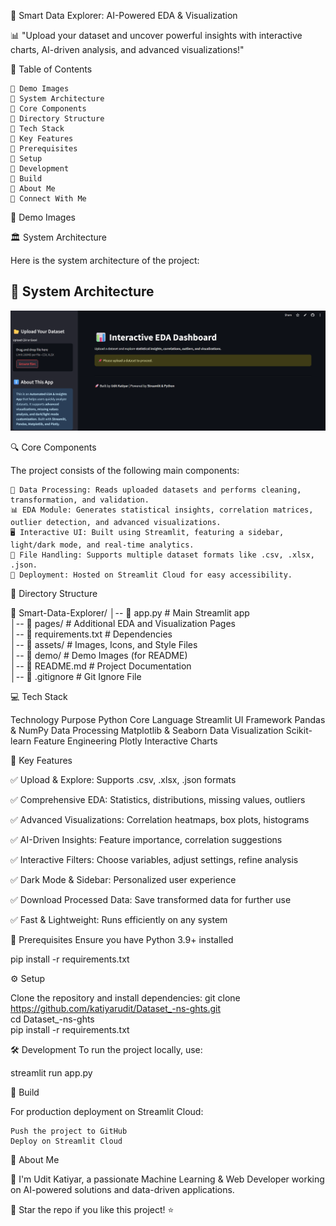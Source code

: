 🚀 Smart Data Explorer: AI-Powered EDA & Visualization

📊 "Upload your dataset and uncover powerful insights with interactive charts, AI-driven analysis, and advanced visualizations!"

📌 Table of Contents

    🔹 Demo Images
    🔹 System Architecture
    🔹 Core Components
    🔹 Directory Structure
    🔹 Tech Stack
    🔹 Key Features
    🔹 Prerequisites
    🔹 Setup
    🔹 Development
    🔹 Build
    🔹 About Me
    🔹 Connect With Me

📸 Demo Images


🏛 System Architecture

Here is the system architecture of the project:
## 📐 System Architecture
![System Architecture](assets/dashboard01.png)








🔍 Core Components

The project consists of the following main components:

    📂 Data Processing: Reads uploaded datasets and performs cleaning, transformation, and validation.
    📊 EDA Module: Generates statistical insights, correlation matrices, outlier detection, and advanced visualizations.
    🖥️ Interactive UI: Built using Streamlit, featuring a sidebar, light/dark mode, and real-time analytics.
    💾 File Handling: Supports multiple dataset formats like .csv, .xlsx, .json.
    📡 Deployment: Hosted on Streamlit Cloud for easy accessibility.


📁 Directory Structure

📂 Smart-Data-Explorer/
│-- 📄 app.py              # Main Streamlit app  
│-- 📁 pages/              # Additional EDA and Visualization Pages  
│-- 📄 requirements.txt     # Dependencies  
│-- 📁 assets/             # Images, Icons, and Style Files  
│-- 📁 demo/               # Demo Images (for README)  
│-- 📄 README.md           # Project Documentation  
│-- 📄 .gitignore          # Git Ignore File  


💻 Tech Stack


Technology	Purpose
Python	Core Language
Streamlit	UI Framework
Pandas & NumPy	Data Processing
Matplotlib & Seaborn	Data Visualization
Scikit-learn	Feature Engineering
Plotly	Interactive Charts



🌟 Key Features

✅ Upload & Explore: Supports .csv, .xlsx, .json formats

✅ Comprehensive EDA: Statistics, distributions, missing values, outliers

✅ Advanced Visualizations: Correlation heatmaps, box plots, histograms

✅ AI-Driven Insights: Feature importance, correlation suggestions

✅ Interactive Filters: Choose variables, adjust settings, refine analysis

✅ Dark Mode & Sidebar: Personalized user experience

✅ Download Processed Data: Save transformed data for further use

✅ Fast & Lightweight: Runs efficiently on any system

🔧 Prerequisites
Ensure you have Python 3.9+ installed

pip install -r requirements.txt

⚙️ Setup

Clone the repository and install dependencies:
git clone https://github.com/katiyarudit/Dataset_-ns-ghts.git  
cd Dataset_-ns-ghts  
pip install -r requirements.txt  

🛠 Development
To run the project locally, use:

streamlit run app.py

🚀 Build

For production deployment on Streamlit Cloud:

    Push the project to GitHub
    Deploy on Streamlit Cloud

    
👤 About Me

👋 I'm Udit Katiyar, a passionate Machine Learning & Web Developer working on AI-powered solutions and data-driven applications.

📌 Star the repo if you like this project! ⭐